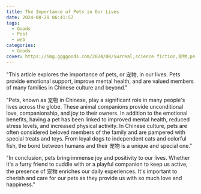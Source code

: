 ```yaml
---
title: The Importance of Pets in Our Lives
date: 2024-08-28 06:41:57
tags:
  - Goods
  - Post
  - web
categories:
  - Goods
cover: https://img.ggggoods.com/2024/08/Surreal,science fiction,宠物,pet,technology,tech,diagrams,renderings,colors_20240830_00001_.png
---
```


"This article explores the importance of pets, or 宠物, in our lives. Pets provide emotional support, improve mental health, and are valued members of many families in Chinese culture and beyond."

"Pets, known as 宠物 in Chinese, play a significant role in many people's lives across the globe. These animal companions provide unconditional love, companionship, and joy to their owners. In addition to the emotional benefits, having a pet has been linked to improved mental health, reduced stress levels, and increased physical activity. In Chinese culture, pets are often considered beloved members of the family and are pampered with special treats and toys. From loyal dogs to independent cats and colorful fish, the bond between humans and their 宠物 is a unique and special one."

"In conclusion, pets bring immense joy and positivity to our lives. Whether it's a furry friend to cuddle with or a playful companion to keep us active, the presence of 宠物 enriches our daily experiences. It's important to cherish and care for our pets as they provide us with so much love and happiness."
